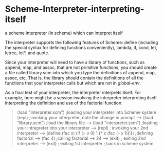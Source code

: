 # Scheme-Interpreter-interpreting-itself
a scheme interpreter (in scheme) which can interpret itself

The interpreter supports the following features of Scheme: define (including the special syntax for defining functions conveniently), lambda, if, cond, let, letrec, let*, and quote.

Since your interpreter will need to have a library of functions, such as append, map, and assoc, that are not primitive functions, you should create a file called library.scm into which you type the definitions of append, map, assoc, etc. That is, the library should contain the definitions of all the functions that your interpreter calls but which are not in *global-env*.

As a final test of your interpreter, the interpreter interprets itself. For example, here might be a session involving the interpreter interpreting itself interpreting the definition and use of the factorial function:



> (load "interpreter.scm")     ;loading your interpreter into Scheme system                     
> (repl)                         ;invoking your interpreter, note the change in prompt
--> (load "library.scm")         ;load the library file
--> (load "interpreter.scm")      ;loading your intrepreter into your interpreter
--> (repl)                          ; invoking your 2nd interpreter
--> (define (fac x) (if (= x 0) 1 (* x (fac (- x 1)))))  ;defining factorial
--> (fac 4)                                              ;calling factorial
--> 24
--> (exit)                          ; exiting 2nd interpreter
--> (exit)                          ; exiting 1st interpreter
>                                ; back in scheme system
